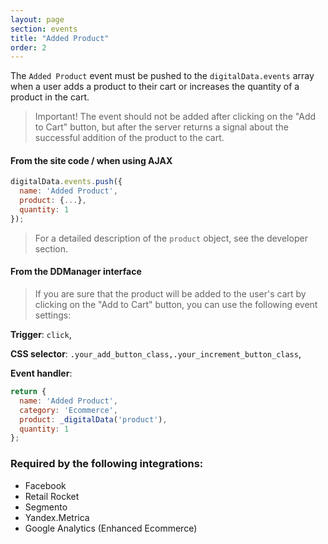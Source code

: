 ```yaml
---
layout: page
section: events
title: "Added Product"
order: 2
---
```

The `Added Product` event must be pushed to the `digitalData.events` array when a user adds a product to their cart or increases the quantity of a product in the cart.
>Important! The event should not be added after clicking on the "Add to Cart" button, but after the server returns a signal about the successful addition of the product to the cart.

#### From the site code / when using AJAX
```javascript
digitalData.events.push({
  name: 'Added Product',
  product: {...},
  quantity: 1
});
```
> For a detailed description of the `product` object, see the developer section.

#### From the DDManager interface
> If you are sure that the product will be added to the user's cart by clicking on the "Add to Cart" button, you can use the following event settings:

**Trigger**: `click`,

**CSS selector**: `.your_add_button_class,.your_increment_button_class`,

**Event handler**:

```javascript
return {
  name: 'Added Product',
  category: 'Ecommerce',
  product: _digitalData('product'),
  quantity: 1
};
```

### Required by the following integrations:
* Facebook
* Retail Rocket
* Segmento
* Yandex.Metrica
* Google Analytics (Enhanced Ecommerce)